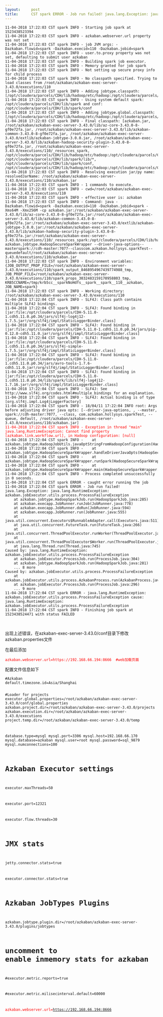 ```yaml
---
layout:     post
title:      CST spark ERROR - Job run failed! java.lang.Exception: java.lang.RuntimeExceptio
---
```

<div id="article_content" class="article_content clearfix csdn-tracking-statistics" data-pid="blog" data-mod="popu_307" data-dsm="post">
								            <link rel="stylesheet" href="https://csdnimg.cn/release/phoenix/template/css/ck_htmledit_views-f76675cdea.css">
						<div class="htmledit_views" id="content_views">
                <pre><code class="language-html">11-04-2018 17:22:03 CST spark INFO - Starting job spark at 1523438523394
11-04-2018 17:22:03 CST spark INFO - azkaban.webserver.url property was not set
11-04-2018 17:22:03 CST spark INFO - job JVM args: -Dazkaban.flowid=spark -Dazkaban.execid=110 -Dazkaban.jobid=spark
11-04-2018 17:22:03 CST spark INFO - user.to.proxy property was not set, defaulting to submit user azkaban
11-04-2018 17:22:03 CST spark INFO - Building spark job executor. 
11-04-2018 17:22:03 CST spark INFO - Memory granted for job spark
11-04-2018 17:22:03 CST spark INFO - Not setting up secure proxy info for child process
11-04-2018 17:22:03 CST spark INFO - No classpath specified. Trying to load classes from /root/azkaban/azkaban-exec-server-3.43.0/executions/110
11-04-2018 17:22:03 CST spark INFO - Adding jobtype.classpath: [/opt/cloudera/parcels/CDH/lib/hadoop/etc/hadoop:/opt/cloudera/parcels/CDH/jars/*:/opt/cloudera/parcels/CDH/lib/spark/conf:/opt/cloudera/parcels/CDH/lib/spark/lib/*]
11-04-2018 17:22:03 CST spark INFO - Using system default spark: /opt/cloudera/parcels/CDH/lib/spark and conf: /opt/cloudera/parcels/CDH/lib/spark/conf
11-04-2018 17:22:03 CST spark INFO - Adding jobtype.global.classpath: [/opt/cloudera/parcels/CDH/lib/hadoop/etc/hadoop:/opt/cloudera/parcels/CDH/jars/*]
11-04-2018 17:22:03 CST spark INFO - Final classpath: [azkaban.jar, /root/azkaban/azkaban-exec-server-3.43.0/lib/az-core-3.43.0-8-gf0e72fa.jar, /root/azkaban/azkaban-exec-server-3.43.0/lib/azkaban-common-3.43.0-8-gf0e72fa.jar, /root/azkaban/azkaban-exec-server-3.43.0/extlib/azkaban-jobtype-3.0.0.jar, /root/azkaban/azkaban-exec-server-3.43.0/lib/azkaban-hadoop-security-plugin-3.43.0-8-gf0e72fa.jar, /root/azkaban/azkaban-exec-server-3.43.0/executions/110/_resources_spark, /opt/cloudera/parcels/CDH/lib/hadoop/etc/hadoop:/opt/cloudera/parcels/CDH/jars/*:/opt/cloudera/parcels/CDH/lib/spark/conf:/opt/cloudera/parcels/CDH/lib/spark/lib/*, /opt/cloudera/parcels/CDH/lib/spark/lib/*, /opt/cloudera/parcels/CDH/lib/spark/conf, /opt/cloudera/parcels/CDH/lib/hadoop/etc/hadoop:/opt/cloudera/parcels/CDH/jars/*]
11-04-2018 17:22:03 CST spark INFO - Resolving execution jar/py name: resolvedJarName: /root/azkaban/azkaban-exec-server-3.43.0/executions/110/azkaban.jar
11-04-2018 17:22:03 CST spark INFO - 1 commands to execute.
11-04-2018 17:22:03 CST spark INFO - cwd=/root/azkaban/azkaban-exec-server-3.43.0/executions/110
11-04-2018 17:22:03 CST spark INFO - effective user is: azkaban
11-04-2018 17:22:03 CST spark INFO - Command: java -Dazkaban.flowid=spark -Dazkaban.execid=110 -Dazkaban.jobid=spark -Xms64M -Xmx256M -cp azkaban.jar:/root/azkaban/azkaban-exec-server-3.43.0/lib/az-core-3.43.0-8-gf0e72fa.jar:/root/azkaban/azkaban-exec-server-3.43.0/lib/azkaban-common-3.43.0-8-gf0e72fa.jar:/root/azkaban/azkaban-exec-server-3.43.0/extlib/azkaban-jobtype-3.0.0.jar:/root/azkaban/azkaban-exec-server-3.43.0/lib/azkaban-hadoop-security-plugin-3.43.0-8-gf0e72fa.jar:/root/azkaban/azkaban-exec-server-3.43.0/executions/110/_resources_spark:/opt/cloudera/parcels/CDH/lib/hadoop/etc/hadoop:/opt/cloudera/parcels/CDH/jars/*:/opt/cloudera/parcels/CDH/lib/spark/conf:/opt/cloudera/parcels/CDH/lib/spark/lib/*:/opt/cloudera/parcels/CDH/lib/spark/lib/*:/opt/cloudera/parcels/CDH/lib/spark/conf:/opt/cloudera/parcels/CDH/lib/hadoop/etc/hadoop:/opt/cloudera/parcels/CDH/jars/* azkaban.jobtype.HadoopSecureSparkWrapper --driver-java-options--masterspark://cdh-master:7077--classcom.azkaban.hollysys.sparkTest--queuedefault/root/azkaban/azkaban-exec-server-3.43.0/executions/110/azkaban.jar
11-04-2018 17:22:03 CST spark INFO - Environment variables: {JOB_OUTPUT_PROP_FILE=/root/azkaban/azkaban-exec-server-3.43.0/executions/110/spark_output_8468954967439774988_tmp, JOB_PROP_FILE=/root/azkaban/azkaban-exec-server-3.43.0/executions/110/spark_props_3032483159170958803_tmp, KRB5CCNAME=/tmp/krb5cc__sparkNoHdfs__spark__spark__110__azkaban, JOB_NAME=spark}
11-04-2018 17:22:03 CST spark INFO - Working directory: /root/azkaban/azkaban-exec-server-3.43.0/executions/110
11-04-2018 17:22:04 CST spark INFO - SLF4J: Class path contains multiple SLF4J bindings.
11-04-2018 17:22:04 CST spark INFO - SLF4J: Found binding in [jar:file:/opt/cloudera/parcels/CDH-5.11.0-1.cdh5.11.0.p0.34/jars/slf4j-log4j12-1.7.5.jar!/org/slf4j/impl/StaticLoggerBinder.class]
11-04-2018 17:22:04 CST spark INFO - SLF4J: Found binding in [jar:file:/opt/cloudera/parcels/CDH-5.11.0-1.cdh5.11.0.p0.34/jars/pig-0.12.0-cdh5.11.0.jar!/org/slf4j/impl/StaticLoggerBinder.class]
11-04-2018 17:22:04 CST spark INFO - SLF4J: Found binding in [jar:file:/opt/cloudera/parcels/CDH-5.11.0-1.cdh5.11.0.p0.34/jars/slf4j-simple-1.7.5.jar!/org/slf4j/impl/StaticLoggerBinder.class]
11-04-2018 17:22:04 CST spark INFO - SLF4J: Found binding in [jar:file:/opt/cloudera/parcels/CDH-5.11.0-1.cdh5.11.0.p0.34/jars/avro-tools-1.7.6-cdh5.11.0.jar!/org/slf4j/impl/StaticLoggerBinder.class]
11-04-2018 17:22:04 CST spark INFO - SLF4J: Found binding in [jar:file:/opt/cloudera/parcels/CDH-5.11.0-1.cdh5.11.0.p0.34/lib/spark/lib/slf4j-log4j12-1.7.16.jar!/org/slf4j/impl/StaticLoggerBinder.class]
11-04-2018 17:22:04 CST spark INFO - SLF4J: See http://www.slf4j.org/codes.html#multiple_bindings for an explanation.
11-04-2018 17:22:04 CST spark INFO - SLF4J: Actual binding is of type [org.slf4j.impl.Log4jLoggerFactory]
11-04-2018 17:22:04 CST spark INFO - 18/04/11 17:22:04 INFO root: Args before adjusting driver java opts: [--driver-java-options, , --master, spark://cdh-master:7077, --class, com.azkaban.hollysys.sparkTest, --queue, default, /root/azkaban/azkaban-exec-server-3.43.0/executions/110/azkaban.jar]
<span style="color:#ff0000;">11-04-2018 17:22:04 CST spark INFO - Exception in thread "main" java.lang.RuntimeException: Cannot find property [azkaban.link.workflow.url], in Hadoop configuration: [null]</span>
11-04-2018 17:22:04 CST spark INFO - 	at azkaban.jobtype.HadoopJobUtils.javaOptStringFromHadoopConfiguration(HadoopJobUtils.java:586)
11-04-2018 17:22:04 CST spark INFO - 	at azkaban.jobtype.HadoopSecureSparkWrapper.handleDriverJavaOpts(HadoopSecureSparkWrapper.java:168)
11-04-2018 17:22:04 CST spark INFO - 	at azkaban.jobtype.HadoopSecureSparkWrapper.runSpark(HadoopSecureSparkWrapper.java:135)
11-04-2018 17:22:04 CST spark INFO - 	at azkaban.jobtype.HadoopSecureSparkWrapper.main(HadoopSecureSparkWrapper.java:105)
11-04-2018 17:22:04 CST spark INFO - Process completed unsuccessfully in 0 seconds.
11-04-2018 17:22:04 CST spark ERROR - caught error running the job
11-04-2018 17:22:04 CST spark ERROR - Job run failed!
java.lang.Exception: java.lang.RuntimeException: azkaban.jobExecutor.utils.process.ProcessFailureException
	at azkaban.jobtype.HadoopSparkJob.run(HadoopSparkJob.java:285)
	at azkaban.execapp.JobRunner.runJob(JobRunner.java:778)
	at azkaban.execapp.JobRunner.doRun(JobRunner.java:594)
	at azkaban.execapp.JobRunner.run(JobRunner.java:555)
	at java.util.concurrent.Executors$RunnableAdapter.call(Executors.java:511)
	at java.util.concurrent.FutureTask.run(FutureTask.java:266)
	at java.util.concurrent.ThreadPoolExecutor.runWorker(ThreadPoolExecutor.java:1142)
	at java.util.concurrent.ThreadPoolExecutor$Worker.run(ThreadPoolExecutor.java:617)
	at java.lang.Thread.run(Thread.java:745)
Caused by: java.lang.RuntimeException: azkaban.jobExecutor.utils.process.ProcessFailureException
	at azkaban.jobExecutor.ProcessJob.run(ProcessJob.java:304)
	at azkaban.jobtype.HadoopSparkJob.run(HadoopSparkJob.java:281)
	... 8 more
Caused by: azkaban.jobExecutor.utils.process.ProcessFailureException
	at azkaban.jobExecutor.utils.process.AzkabanProcess.run(AzkabanProcess.java:130)
	at azkaban.jobExecutor.ProcessJob.run(ProcessJob.java:296)
	... 9 more
11-04-2018 17:22:04 CST spark ERROR - java.lang.RuntimeException: azkaban.jobExecutor.utils.process.ProcessFailureException cause: java.lang.RuntimeException: azkaban.jobExecutor.utils.process.ProcessFailureException
11-04-2018 17:22:04 CST spark INFO - Finishing job spark at 1523438524471 with status FAILED</code></pre><br><p>出现上述错误，在azkaban-exec-server-3.43.0/conf目录下修改azkaban.properties文件</p><p>在最后添加</p><pre><code class="language-html"><span style="color:#ff0000;">azkaban.webserver.url=https://192.168.66.194:8666  #web加载页面</span></code></pre>配置文件信息如下<br><pre><code class="language-html">#Azkaban
default.timezone.id=Asia/Shanghai

#Loader for projects
executor.global.properties=/root/azkaban/azkaban-exec-server-3.43.0/conf/global.properties
azkaban.project.dir=/root/azkaban/azkaban-exec-server-3.43.0/projects
azkaban.execution.dir=/root/azkaban/azkaban-exec-server-3.43.0/executions
project.temp.dir=/root/azkaban/azkaban-exec-server-3.43.0/temp

database.type=mysql
mysql.port=3306
mysql.host=192.168.66.170
mysql.database=azkaban
mysql.user=root
mysql.password=sql_9879
mysql.numconnections=100

#  Azkaban Executor settings

executor.maxThreads=50

executor.port=12321

executor.flow.threads=30

# JMX stats

jetty.connector.stats=true

executor.connector.stats=true

# Azkaban JobTypes Plugins
azkaban.jobtype.plugin.dir=/root/azkaban/azkaban-exec-server-3.43.0/plugins/jobtypes

# uncomment to enable inmemory stats for azkaban

#executor.metric.reports=true

#executor.metric.milisecinterval.default=60000

<span style="color:#ff0000;">azkaban.webserver.url=https://192.168.66.194:8666</span>

</code></pre><br>            </div>
                </div>